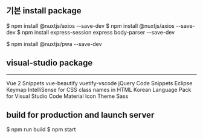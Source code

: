 
## 기본 install package
$ npm install @nuxtjs/axios --save-dev
$ npm install @nuxtjs/axios --save-dev
$ npm install express-session express body-parser --save-dev

$ npm install @nuxtjs/pwa --save-dev

## visual-studio package
---
Vue 2 Snippets
vue-beautify
vuetify-vscode
jQuery Code Snippets
Eclipse Keymap
IntelliSense for CSS class names in HTML
Korean Language Pack for Visual Studio Code
Material Icon Theme
Sass

<!-- vue-snippets  -->
<!-- vue.js Extension Pack -->

## build for production and launch server
$ npm run build
$ npm start
